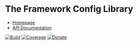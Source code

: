# The Framework Config Library

- [Homepage](https://the-framework.gitlab.io/libraries/config.html)
- [API Documentation](https://the-framework.gitlab.io/libraries/config/docs/)

[![Build](https://gitlab.com/the-framework/libraries/config/badges/master/pipeline.svg)](https://gitlab.com/the-framework/libraries/config/-/jobs)
[![Coverage](https://gitlab.com/the-framework/libraries/config/badges/master/coverage.svg?job=test:php)](https://the-framework.gitlab.io/libraries/config/coverage/)
[![Donate](https://img.shields.io/badge/Donate-PayPal-blue.svg)](https://www.paypal.com/cgi-bin/webscr?cmd=_s-xclick&hosted_button_id=NGBNW5PY4VSJ4)
